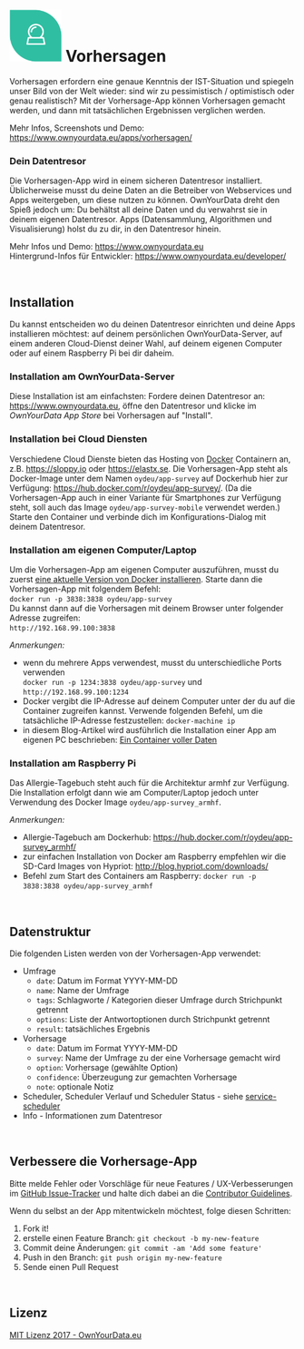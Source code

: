 # <img src="https://github.com/OwnYourData/app-survey/raw/master/www/app_logo.png" width="92"> Vorhersagen
Vorhersagen erfordern eine genaue Kenntnis der IST-Situation und spiegeln unser Bild von der Welt wieder: sind wir zu pessimistisch / optimistisch oder genau realistisch? Mit der Vorhersage-App können Vorhersagen gemacht werden, und dann mit tatsächlichen Ergebnissen verglichen werden.

Mehr Infos, Screenshots und Demo: https://www.ownyourdata.eu/apps/vorhersagen/    

### Dein Datentresor
Die Vorhersagen-App wird in einem sicheren Datentresor installiert. Üblicherweise musst du deine Daten an die Betreiber von Webservices und Apps weitergeben, um diese nutzen zu können. OwnYourData dreht den Spieß jedoch um: Du behältst all deine Daten und du verwahrst sie in deinem eigenen Datentresor. Apps (Datensammlung, Algorithmen und Visualisierung) holst du zu dir, in den Datentresor hinein.

Mehr Infos und Demo: https://www.ownyourdata.eu  
Hintergrund-Infos für Entwickler: https://www.ownyourdata.eu/developer/

&nbsp;    

## Installation

Du kannst entscheiden wo du deinen Datentresor einrichten und deine Apps installieren möchtest: auf deinem persönlichen OwnYourData-Server, auf einem anderen Cloud-Dienst deiner Wahl, auf deinem eigenen Computer oder auf einem Raspberry Pi bei dir daheim.

### Installation am OwnYourData-Server

Diese Installation ist am einfachsten: Fordere deinen Datentresor an: https://www.ownyourdata.eu, öffne den Datentresor und klicke im *OwnYourData App Store* bei Vorhersagen auf "Install".

### Installation bei Cloud Diensten

Verschiedene Cloud Dienste bieten das Hosting von [Docker](https://www.docker.com) Containern an, z.B. https://sloppy.io oder https://elastx.se. Die Vorhersagen-App steht als Docker-Image unter dem Namen `oydeu/app-survey` auf Dockerhub hier zur Verfügung: https://hub.docker.com/r/oydeu/app-survey/. (Da die Vorhersagen-App auch in einer Variante für Smartphones zur Verfügung steht, soll auch das Image `oydeu/app-survey-mobile` verwendet werden.)  
Starte den Container und verbinde dich im Konfigurations-Dialog mit deinem Datentresor.

### Installation am eigenen Computer/Laptop

Um die Vorhersagen-App am eigenen Computer auszuführen, musst du zuerst [eine aktuelle Version von Docker installieren](https://www.docker.com/community-edition#/download). Starte dann die Vorhersagen-App mit folgendem Befehl:  
`docker run -p 3838:3838 oydeu/app-survey`  
Du kannst dann auf die Vorhersagen mit deinem Browser unter folgender Adresse zugreifen:  
`http://192.168.99.100:3838`  
  
*Anmerkungen:*  
* wenn du mehrere Apps verwendest, musst du unterschiedliche Ports verwenden  
  `docker run -p 1234:3838 oydeu/app-survey` und `http://192.168.99.100:1234`
* Docker vergibt die IP-Adresse auf deinem Computer unter der du auf die Container zugreifen kannst. Verwende folgenden Befehl, um die tatsächliche IP-Adresse festzustellen: `docker-machine ip`  
* in diesem Blog-Artikel wird ausführlich die Installation einer App am eigenen PC beschrieben: [Ein Container voller Daten](https://www.ownyourdata.eu/2016/09/26/ein-container-voller-daten/)

### Installation am Raspberry Pi

Das Allergie-Tagebuch steht auch für die Architektur armhf zur Verfügung. Die Installation erfolgt dann wie am Computer/Laptop jedoch unter Verwendung des Docker Image `oydeu/app-survey_armhf`.  
  
*Anmerkungen:*  
* Allergie-Tagebuch am Dockerhub: https://hub.docker.com/r/oydeu/app-survey_armhf/  
* zur einfachen Installation von Docker am Raspberry empfehlen wir die SD-Card Images von Hypriot: http://blog.hypriot.com/downloads/
* Befehl zum Start des Containers am Raspberry: `docker run -p 3838:3838 oydeu/app-survey_armhf`

&nbsp;    

## Datenstruktur

Die folgenden Listen werden von der Vorhersagen-App verwendet:

* Umfrage    
    - `date`: Datum im Format YYYY-MM-DD    
    - `name`: Name der Umfrage    
    - `tags`: Schlagworte / Kategorien dieser Umfrage durch Strichpunkt getrennt    
    - `options`: Liste der Antwortoptionen durch Strichpunkt getrennt    
    - `result`: tatsächliches Ergebnis    
* Vorhersage    
    - `date`: Datum im Format YYYY-MM-DD    
    - `survey`: Name der Umfrage zu der eine Vorhersage gemacht wird    
    - `option`: Vorhersage (gewählte Option)    
    - `confidence`: Überzeugung zur gemachten Vorhersage    
    - `note`: optionale Notiz    
* Scheduler, Scheduler Verlauf und Scheduler Status  - siehe [service-scheduler](https://github.com/OwnYourData/service-scheduler)  
* Info - Informationen zum Datentresor

&nbsp;    

## Verbessere die Vorhersage-App    

Bitte melde Fehler oder Vorschläge für neue Features / UX-Verbesserungen im [GitHub Issue-Tracker](https://github.com/OwnYourData/app-survey/issues) und halte dich dabei an die [Contributor Guidelines](https://github.com/twbs/ratchet/blob/master/CONTRIBUTING.md).

Wenn du selbst an der App mitentwickeln möchtest, folge diesen Schritten:

1. Fork it!
2. erstelle einen Feature Branch: `git checkout -b my-new-feature`
3. Commit deine Änderungen: `git commit -am 'Add some feature'`
4. Push in den Branch: `git push origin my-new-feature`
5. Sende einen Pull Request

&nbsp;    

## Lizenz

[MIT Lizenz 2017 - OwnYourData.eu](https://raw.githubusercontent.com/OwnYourData/app-survey/master/LICENSE)
